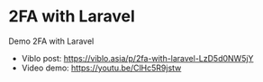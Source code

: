 # 2FA with Laravel
Demo 2FA with Laravel

* Viblo post: https://viblo.asia/p/2fa-with-laravel-LzD5d0NW5jY
* Video demo: https://youtu.be/ClHc5R9jstw
